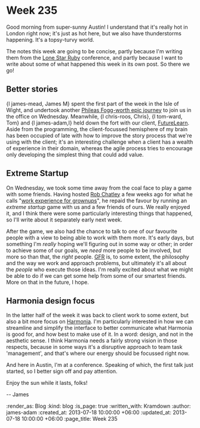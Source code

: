 Week 235
========

Good morning from super-sunny Austin! I understand that it's really hot in London right now; it's just as hot here, but we also have thunderstorms happening. It's a topsy-turvy world.

The notes this week are going to be concise, partly because I'm writing them from the [Lone Star Ruby](http://www.lonestarruby.org/2013/lsrc) conference, and partly because I want to write about some of what happened this week in its own post. So there we go!

## Better stories

{l james-mead, James M} spent the first part of the week in the Isle of Wight, and undertook another [Phileas Fogg-worth epic journey](https://twitter.com/floehopper/status/357626361042575360) to join us in the office on Wednesday. Meanwhile, {l chris-roos, Chris}, {l tom-ward, Tom} and {l james-adam,I} held down the fort with our client, [FutureLearn](http://futurelearn.com). Aside from the programming, the client-focussed hemisphere of my brain has been occupied of late with how to improve the story process that we're using with the client; it's an interesting challenge when a client has a wealth of experience in their domain, whereas the agile process tries to encourage only developing the simplest thing that could add value.

## Extreme Startup

On Wednesday, we took some time away from the coal face to play a game with some friends. Having hosted [Rob Chatley](http://chatley.com/) a few weeks ago for what he calls "[work experience for grownups](http://chatley.com/posts/06-16-2011/work-experience-for-grownups/)", he repaid the favour by running an *extreme startup* game with us and a few friends of ours. We really enjoyed it, and I think there were some particularly interesting things that happened, so I'll write about it separately early next week.

After the game, we also had the chance to talk to one of our favourite people with a view to being able to work with them more. It's early days, but something I'm *really* hoping we'll figuring out in some way or other; in order to achieve some of our goals, we *need* more people to be involved, but more so than that, the *right* people. [GFR](/) is, to some extent, the philosophy and the way we work and approach problems, but ultimately it's all about the *people* who execute those ideas. I'm really excited about what we might be able to do if we can get some help from some of our smartest friends. More on that in the future, I hope.


## Harmonia design focus

In the latter half of the week it was back to client work to some extent, but also a bit more focus on [Harmonia](https://harmonia.io). I'm particularly interested in how we can streamline and simplify the interface to better communicate what Harmonia is good for, and how best to make use of it. In a word: design, and not in the aesthetic sense. I think Harmonia needs a fairly strong vision in those respects, because in some ways it's a disruptive approach to team task 'management', and that's where our energy should be focussed right now.

And here in Austin, I'm at a conference. Speaking of which, the first talk just started, so I better sign off and pay attention.

Enjoy the sun while it lasts, folks!

-- James

:render_as: Blog
:kind: blog
:is_page: true
:written_with: Kramdown
:author: james-adam
:created_at: 2013-07-18 10:00:00 +06:00
:updated_at: 2013-07-18 10:00:00 +06:00
:page_title: Week 235
